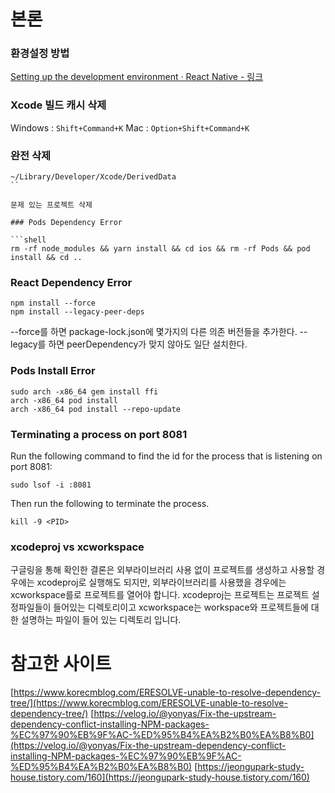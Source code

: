 # 본론

### 환경설정 방법

[Setting up the development environment · React Native - 링크](https://reactnative.dev/docs/environment-setup)

### Xcode 빌드 캐시 삭제

Windows : `Shift+Command+K`
Mac : `Option+Shift+Command+K`

### 완전 삭제

````shell
~/Library/Developer/Xcode/DerivedData
``

문제 있는 프로젝트 삭제

### Pods Dependency Error

```shell
rm -rf node_modules && yarn install && cd ios && rm -rf Pods && pod install && cd ..
````

### React Dependency Error

```shell
npm install --force
npm install --legacy-peer-deps
```

--force를 하면 package-lock.json에 몇가지의 다른 의존 버전들을 추가한다.
--legacy를 하면 peerDependency가 맞지 않아도 일단 설치한다.

### Pods Install Error

```shell
sudo arch -x86_64 gem install ffi
arch -x86_64 pod install
arch -x86_64 pod install --repo-update
```

### Terminating a process on port 8081

Run the following command to find the id for the process that is listening on port 8081:

```shell
sudo lsof -i :8081
```

Then run the following to terminate the process.

```shell
kill -9 <PID>
```

### xcodeproj vs xcworkspace

구글링을 통해 확인한 결론은 외부라이브러리 사용 없이 프로젝트를 생성하고 사용할 경우에는 xcodeproj로 실행해도 되지만, 외부라이브러리를 사용했을 경우에는 xcworkspace를로 프로젝트를 열어야 합니다. xcodeproj는 프로젝트는 프로젝트 설정파일들이 들어있는 디렉토리이고 xcworkspace는 workspace와 프로젝트들에 대한 설명하는 파일이 들어 있는 디렉토리 입니다.

# 참고한 사이트

[https://www.korecmblog.com/ERESOLVE-unable-to-resolve-dependency-tree/](https://www.korecmblog.com/ERESOLVE-unable-to-resolve-dependency-tree/)
[https://velog.io/@yonyas/Fix-the-upstream-dependency-conflict-installing-NPM-packages-%EC%97%90%EB%9F%AC-%ED%95%B4%EA%B2%B0%EA%B8%B0](https://velog.io/@yonyas/Fix-the-upstream-dependency-conflict-installing-NPM-packages-%EC%97%90%EB%9F%AC-%ED%95%B4%EA%B2%B0%EA%B8%B0)
[https://jeongupark-study-house.tistory.com/160](https://jeongupark-study-house.tistory.com/160)
